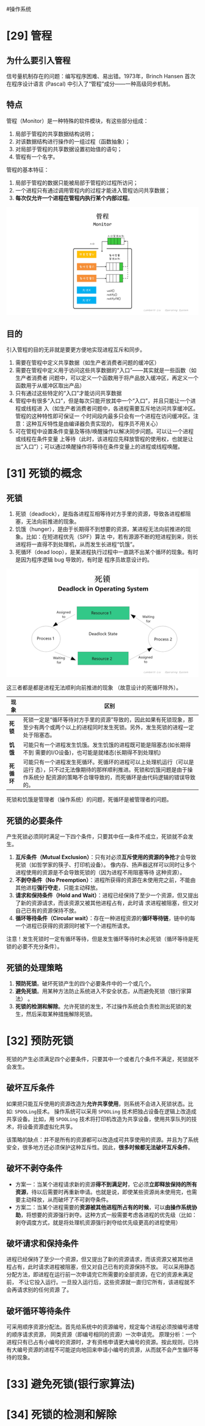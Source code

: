 #操作系统 

# [29] 管程
## 为什么要引入管程
信号量机制存在的问题：编写程序困难、易出错。1973年，Brinch Hansen 首次在程序设计语言 (Pascal) 中引入了“管程”成分——一种高级同步机制。

## 特点
管程（Monitor）是一种特殊的软件模块，有这些部分组成： 
1. 局部于管程的共享数据结构说明； 
2. 对该数据结构进行操作的一组过程（函数抽象）； 
3. 对局部于管程的共享数据设置初始值的语句；
4. 管程有一个名字。

管程的基本特征：
1. 局部于管程的数据只能被局部于管程的过程所访问；
2. 一个进程只有通过调用管程内的过程才能进入管程访问共享数据；
3. **每次仅允许一个进程在管程内执行某个内部过程**。

![](img/02_process_mngmnt/61%20管程.jpg)

## 目的
引入管程的目的无非就是要更方便地实现进程互斥和同步。
1. 需要在管程中定义共享数据（如生产者消费者问题的缓冲区） 
2. 需要在管程中定义用于访问这些共享数据的“入口”——其实就是一些函数（如生产者消费者 问题中，可以定义一个函数用于将产品放入缓冲区，再定义一个函数用于从缓冲区取出产品） 
3. 只有通过这些特定的“入口”才能访问共享数据 
4. 管程中有很多“入口”，但是每次只能开放其中一个“入口”，并且只能让一个进程或线程进 入（如生产者消费者问题中，各进程需要互斥地访问共享缓冲区。管程的这种特性即可保证一 个时间段内最多只会有一个进程在访问缓冲区。注意：这种互斥特性是由编译器负责实现的， 程序员不用关心） 
5. 可在管程中设置条件变量及等待/唤醒操作以解决同步问题。可以让一个进程或线程在条件变量 上等待（此时，该进程应先释放管程的使用权，也就是让出“入口”）；可以通过唤醒操作将等待在条件变量上的进程或线程唤醒。

# [31] 死锁的概念
## 死锁
1. 死锁（deadlock），是指各进程互相等待对方手里的资源，导致各进程都阻塞，无法向前推进的现象。 
2. 饥饿（hunger），是由于长期得不到想要的资源，某进程无法向前推进的现象。比如：在短进程优先（SPF）算法 中，若有源源不断的短进程到来，则长进程将一直得不到处理机，从而发生长进程“饥饿”。 
3. 死循环（dead loop），是某进程执行过程中一直跳不出某个循环的现象。有时是因为程序逻辑 bug 导致的，有时是 程序员故意设计的。

![](img/02_process_mngmnt/62%20死锁.jpg)

这三者都是都是进程无法顺利向前推进的现象 （故意设计的死循环除外）。

| **现象**   | **区别**                                                                                                                                                                             |
| ------ | ------------------------------------------------------------------------------------------------------------------------------------------------------------------------------- |
| **死锁**   | 死锁一定是“循环等待对方手里的资源”导致的，因此如果有死锁现象，那至少有两个或两个以上的进程同时发生死锁。另外，发生死锁的进程一定处于阻塞态。                       |
| **饥饿**   | 可能只有一个进程发生饥饿。发生饥饿的进程既可能是阻塞态(如长期得不到 需要的I/O设备)，也可能是就绪态(长期得不到处理机)                                           |
| **死循环** | 可能只有一个进程发生死循环。死循环的进程可以上处理机运行（可以是运行 态），只不过无法像期待的那样顺利推进。死锁和饥饿问题是由于操作系统分 配资源的策略不合理导致的，而死循环是由代码逻辑的错误导致的。|

死锁和饥饿是管理者（操作系统）的问题，死循环是被管理者的问题。 

## 死锁的必要条件
产生死锁必须同时满足一下四个条件，只要其中任一条件不成立，死锁就不会发生。 
1. **互斥条件（Mutual Exclusion）**：只有对必须**互斥使用的资源的争抢**才会导致死锁（如哲学家的筷子、打印机设备）。 像内存、扬声器这样可以同时让多个进程使用的资源是不会导致死锁的（因为进程不用阻塞等待 这种资源）。
2. **不剥夺条件（No Preemption）**：进程所获得的资源在未使用完之前，不能由其他进程**强行夺走**，只能主动释放。 
3. **请求和保持条件（Hold and Wait）**：进程已经保持了至少一个资源，但又提出了新的资源请求，而该资源又被其他进程占有，此时请 求进程被阻塞，但又对自己已有的资源保持不放。 
4. **循环等待条件（Circular wait）**：存在一种进程资源的**循环等待链**，链中的每一个进程已获得的资源同时被下一个进程所请求。 

注意！发生死锁时一定有循环等待，但是发生循环等待时未必死锁（循环等待是死锁的必要不充分条件）。

## 死锁的处理策略
1. **预防死锁**。破坏死锁产生的四个必要条件中的一个或几个。
2. **避免死锁**。用某种方法防止系统进入不安全状态，从而避免死锁（银行家算法） 。
3. **死锁的检测和解除**。允许死锁的发生，不过操作系统会负责检测出死锁的发生，然后采取某种措施解除死锁。

# [32] 预防死锁
死锁的产生必须满足四个必要条件，只要其中一个或者几个条件不满足，死锁就不会发生。

## 破坏互斥条件
如果把只能互斥使用的资源改造为**允许共享使用**，则系统不会进入死锁状态。比如: `SPOOLing`技术。 
操作系统可以采用 `SPOOLing` 技术把独占设备在逻辑上改造成共享设备。比如，用 `SPOOLing` 技术将打印机改造为共享设备，使用共享队列的技术，将设备资源虚拟化共享。

该策略的缺点：并不是所有的资源都可以改造成可共享使用的资源。并且为了系统安全，很多地方还必须保护这种互斥性。因此，**很多时候都无法破坏互斥条件**。

## 破坏不剥夺条件
- 方案一：当某个进程请求新的资源**得不到满足时**，它必须**立即释放保持的所有资源**，待以后需要时再重新申请。也就是说，即使某些资源尚未使用完，也需要主动释放，从而破坏了不可剥夺条件。 
- 方案二：当某个进程需要的**资源被其他进程所占有的时候**，可以**由操作系统协助**，将想要的资源强行剥夺。这种方式一般需要考虑各进程的优先级（比如：剥夺调度方式，就是将处理机资源强行剥夺给优先级更高的进程使用）

## 破坏请求和保持条件
进程已经保持了至少一个资源，但又提出了新的资源请求，而该资源又被其他进 程占有，此时请求进程被阻塞，但又对自己已有的资源保持不放。 
可以采用静态分配方法，即进程在运行前一次申请完它所需要的全部资源，在它的资源未满足前， 不让它投入运行。一旦投入运行后，这些资源就一直归它所有，该进程就不会再请求别的任何资源 了。

## 破坏循环等待条件
可采用顺序资源分配法。首先给系统中的资源编号，规定每个进程必须按编号递增的顺序请求资源， 同类资源（即编号相同的资源）一次申请完。 
原理分析：一个进程只有已占有小编号的资源时，才有资格申请更大编号的资源。按此规则，已持 有大编号资源的进程不可能逆向地回来申请小编号的资源，从而就不会产生循环等待的现象。

# [33] 避免死锁(银行家算法)


# [34] 死锁的检测和解除

